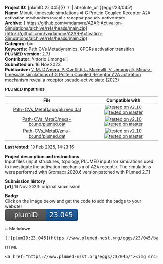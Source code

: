 **Project ID:** [plumID:23.045]({{ '/' | absolute_url }}eggs/23/045/)  
**Name:**  Minute-timescale simulations of G Protein Coupled Receptor A2A activation mechanism reveal a receptor pseudo-active state  
**Archive:** [ https://github.com/vmdamore/A2AR-Activation-Simulations/archive/refs/heads/main.zip](https://github.com/vmdamore/A2AR-Activation-Simulations/archive/refs/heads/main.zip)  
**Category:**  bio  
**Keywords:**  Path CVs Metadynamics, GPCRs activation transition  
**PLUMED version:**  2.7.1  
**Contributor:**  Vittorio Limongelli  
**Submitted on:** 16 Nov 2023  
**Publication:** [V. M. D’Amore, P. Conflitti, L. Marinelli, V. Limongelli, Minute-timescale simulations of G Protein Coupled Receptor A2A activation mechanism reveal a receptor pseudo-active state (2023)](http://dx.doi.org/10.1101/2023.09.14.557711)  
  
**PLUMED input files**  
  
| File     | Compatible with |  
|:--------:|:--------:|  
| [Path-CVs_MetaD/apo/plumed.dat](./data/Path-CVs_MetaD/apo/plumed.dat.md) |  [![tested on v2.10](https://img.shields.io/badge/v2.10-passing-green.svg)](data/Path-CVs_MetaD/apo/plumed.dat.plumed.stderr) [![tested on master](https://img.shields.io/badge/master-passing-green.svg)](data/Path-CVs_MetaD/apo/plumed.dat.plumed_master.stderr) |  
| [Path-CVs_MetaD/neca-bound/plumed.dat](./data/Path-CVs_MetaD/neca-bound/plumed.dat.md) |  [![tested on v2.10](https://img.shields.io/badge/v2.10-passing-green.svg)](data/Path-CVs_MetaD/neca-bound/plumed.dat.plumed.stderr) [![tested on master](https://img.shields.io/badge/master-passing-green.svg)](data/Path-CVs_MetaD/neca-bound/plumed.dat.plumed_master.stderr) |  
| [Path-CVs_MetaD/zma-bound/plumed.dat](./data/Path-CVs_MetaD/zma-bound/plumed.dat.md) |  [![tested on v2.10](https://img.shields.io/badge/v2.10-passing-green.svg)](data/Path-CVs_MetaD/zma-bound/plumed.dat.plumed.stderr) [![tested on master](https://img.shields.io/badge/master-passing-green.svg)](data/Path-CVs_MetaD/zma-bound/plumed.dat.plumed_master.stderr) |  
  
**Last tested:**  19 Feb 2025, 14:23:16
  
**Project description and instructions**  
Input files (input structures, topology, PLUMED input) for simulations used to investigate the activation mechanism of A2A receptor. The simulations were performed with Gromacs 2020.6 version patched with Plumed 2.7.1
  
**Submission history**  
**[v1]** 16 Nov 2023: original submission  
  
**Badge**  
Click on the image below and get the code to add the badge to your website!  
<img src="./badge.svg" alt="plumeDnest:23.045" id="myBtn" class="badge">
<div id="myModal" class="modal">
  <div class="modal-content">
    <span class="close">&times;</span>
    Markdown<pre>[![plumID:23.045](https://www.plumed-nest.org/eggs/23/045/badge.svg)](https://www.plumed-nest.org/eggs/23/045/)</pre>
    HTML<pre>&lt;a href="https://www.plumed-nest.org/eggs/23/045/"&gt;&lt;img src="https://www.plumed-nest.org/eggs/23/045/badge.svg" alt="plumID:23.045"&gt;&lt;/a&gt;</pre>
  </div>
</div>
